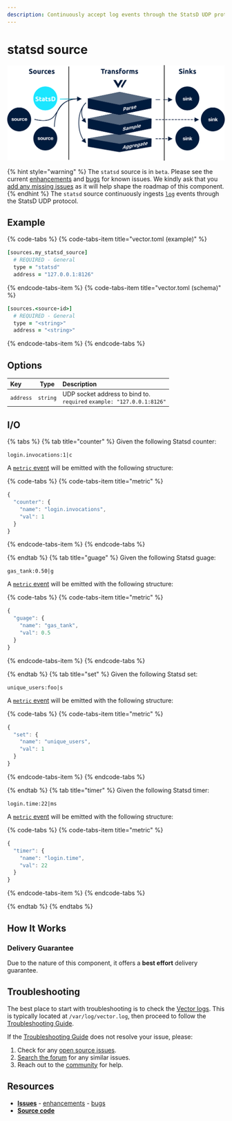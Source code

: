 ```yaml
---
description: Continuously accept log events through the StatsD UDP protocol
---
```


<!---
!!!WARNING!!!!

This file is autogenerated! Please do not manually edit this file.
Instead, please modify the contents of `dist/config/schema.toml`.
-->


# statsd source

![](../../../.gitbook/assets/statsd-source.svg)

{% hint style="warning" %}
The `statsd` source is in `beta`. Please see the current [enhancements](https://github.com/timberio/vector/issues?q=is%3Aopen+is%3Aissue+label%3A%22Source%3A+statsd%22+label%3A%22Type%3A+Enhancement%22) and [bugs](https://github.com/timberio/vector/issues?q=is%3Aopen+is%3Aissue+label%3A%22Source%3A+statsd%22+label%3A%22Type%3A+Bug%22) for known issues. We kindly ask that you [add any missing issues](https://github.com/timberio/vector/issues/new?labels=Source%3A+statsd) as it will help shape the roadmap of this component.
{% endhint %}
The `statsd` source continuously ingests [`log`][log_event] events through the StatsD UDP protocol.

## Example

{% code-tabs %}
{% code-tabs-item title="vector.toml (example)" %}
```coffeescript
[sources.my_statsd_source]
  # REQUIRED - General
  type = "statsd"
  address = "127.0.0.1:8126"
```
{% endcode-tabs-item %}
{% code-tabs-item title="vector.toml (schema)" %}
```coffeescript
[sources.<source-id>]
  # REQUIRED - General
  type = "<string>"
  address = "<string>"
```
{% endcode-tabs-item %}
{% endcode-tabs %}

## Options

| Key  | Type  | Description |
| :--- | :---: | :---------- |
| `address` | `string` | UDP socket address to bind to.<br />`required` `example: "127.0.0.1:8126"` |

## I/O



{% tabs %}
{% tab title="counter" %}
Given the following Statsd counter:

```
login.invocations:1|c
```

A [`metric` event][metric_event] will be emitted with the following structure:

{% code-tabs %}
{% code-tabs-item title="metric" %}
```javascript
{
  "counter": {
    "name": "login.invocations",
    "val": 1
  }
}
```
{% endcode-tabs-item %}
{% endcode-tabs %}

{% endtab %}
{% tab title="guage" %}
Given the following Statsd guage:

```
gas_tank:0.50|g
```

A [`metric` event][metric_event] will be emitted with the following structure:

{% code-tabs %}
{% code-tabs-item title="metric" %}
```javascript
{
  "guage": {
    "name": "gas_tank",
    "val": 0.5
  }
}
```
{% endcode-tabs-item %}
{% endcode-tabs %}

{% endtab %}
{% tab title="set" %}
Given the following Statsd set:

```
unique_users:foo|s
```

A [`metric` event][metric_event] will be emitted with the following structure:

{% code-tabs %}
{% code-tabs-item title="metric" %}
```javascript
{
  "set": {
    "name": "unique_users",
    "val": 1
  }
}
```
{% endcode-tabs-item %}
{% endcode-tabs %}

{% endtab %}
{% tab title="timer" %}
Given the following Statsd timer:

```
login.time:22|ms 
```

A [`metric` event][metric_event] will be emitted with the following structure:

{% code-tabs %}
{% code-tabs-item title="metric" %}
```javascript
{
  "timer": {
    "name": "login.time",
    "val": 22
  }
}
```
{% endcode-tabs-item %}
{% endcode-tabs %}

{% endtab %}
{% endtabs %}



## How It Works

### Delivery Guarantee

Due to the nature of this component, it offers a **best effort**
delivery guarantee.

## Troubleshooting

The best place to start with troubleshooting is to check the
[Vector logs][monitoring_logs]. This is typically located at
`/var/log/vector.log`, then proceed to follow the
[Troubleshooting Guide][troubleshooting].

If the [Troubleshooting Guide][troubleshooting] does not resolve your
issue, please:

1. Check for any [open source issues](https://github.com/timberio/vector/issues?q=is%3Aopen+is%3Aissue+label%3A%22Source%3A+statsd%22).
2. [Search the forum][search_forum] for any similar issues.
2. Reach out to the [community][community] for help.

## Resources

* [**Issues**](https://github.com/timberio/vector/issues?q=is%3Aopen+is%3Aissue+label%3A%22Source%3A+statsd%22) - [enhancements](https://github.com/timberio/vector/issues?q=is%3Aopen+is%3Aissue+label%3A%22Source%3A+statsd%22+label%3A%22Type%3A+Enhancement%22) - [bugs](https://github.com/timberio/vector/issues?q=is%3Aopen+is%3Aissue+label%3A%22Source%3A+statsd%22+label%3A%22Type%3A+Bug%22)
* [**Source code**](https://github.com/timberio/vector/tree/master/src/source/statsd.rs)


[log_event]: "../../../about/data-model.md#log"
[metric_event]: "../../../about/data-model.md#metric"
[monitoring_logs]: "../../../administration/moonitoring.md#logs"
[troubleshooting]: "../../../usages/guides/troubleshooting.md"
[search_forum]: "https://forum.vectorproject.io/search?expanded=true"
[community]: "https://vectorproject.io/community"

